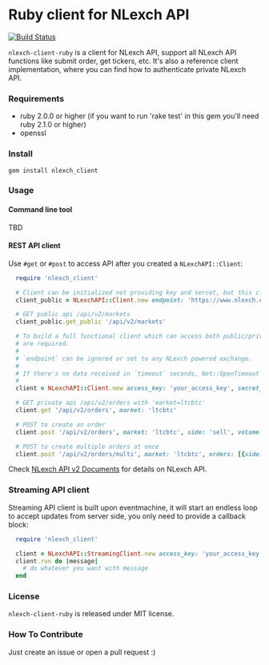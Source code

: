 Ruby client for NLexch API
==========================

[![Build Status](https://travis-ci.org/nlexch/nlexch-client-ruby.png?branch=master)](https://travis-ci.org/nlexch/nlexch-client-ruby)

`nlexch-client-ruby` is a client for NLexch API, support all NLexch API functions like submit order, get tickers, etc. It's also a reference client implementation, where you can find how to authenticate private NLexch API.

### Requirements ###

* ruby 2.0.0 or higher (if you want to run 'rake test' in this gem you'll need ruby 2.1.0 or higher)
* openssl

### Install ###

    gem install nlexch_client

### Usage ###

#### Command line tool ####

TBD

#### REST API client ####

Use `#get` or `#post` to access API after you created a `NLexchAPI::Client`:

```ruby
  require 'nlexch_client'

  # Client can be initialized not providing key and sercet, but this client can only access public APIs
  client_public = NLexchAPI::Client.new endpoint: 'https://www.nlexch.com'

  # GET public api /api/v2/markets
  client_public.get_public '/api/v2/markets'

  # To build a full functional client which can access both public/private api, access_key/secret_key
  # are required.
  #
  # `endpoint` can be ignored or set to any NLexch powered exchange.
  #
  # If there's no data received in `timeout` seconds, Net::OpenTimeout will be raised. Default to 60.
  #
  client = NLexchAPI::Client.new access_key: 'your_access_key', secret_key: 'your_secret_key', endpoint: 'https://www.nlexch.com', timeout: 60

  # GET private api /api/v2/orders with 'market=ltcbtc'
  client.get '/api/v2/orders', market: 'ltcbtc'

  # POST to create an order
  client.post '/api/v2/orders', market: 'ltcbtc', side: 'sell', volume: '0.11', price: '2955.0'

  # POST to create multiple orders at once
  client.post '/api/v2/orders/multi', market: 'ltcbtc', orders: [{side: 'buy', volume: '0.15', price: '2955.0'}, {side: 'sell', volume: '0.16', price: '2956'}]
```

Check [NLexch API v2 Documents](https://www.nlexch.com/documents/api_v2) for details on NLexch API.

### Streaming API client ###

Streaming API client is built upon eventmachine, it will start an endless loop to accept updates from server side, you only need to provide a callback block:

```ruby
  require 'nlexch_client'

  client = NLexchAPI::StreamingClient.new access_key: 'your_access_key', secret_key: 'your_secret_key', endpoint: 'wss://www.nlexch.com:8080'
  client.run do |message|
    # do whatever you want with message
  end
```

### License ###

`nlexch-client-ruby` is released under MIT license. 

### How To Contribute ###

Just create an issue or open a pull request :)
